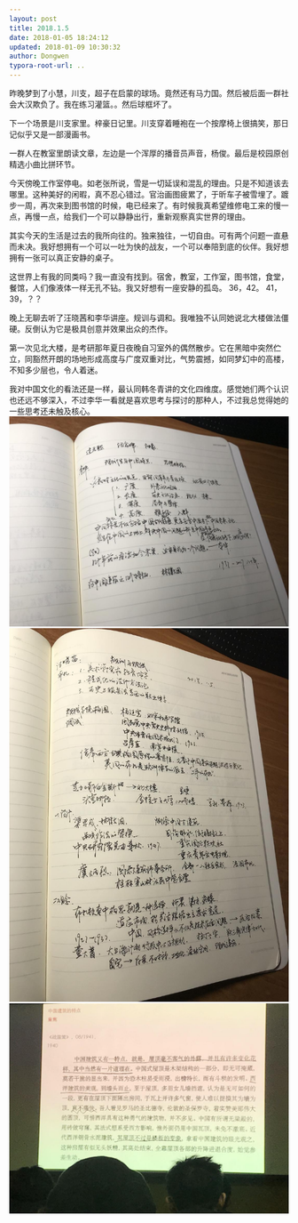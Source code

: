 ```yaml
---
layout: post
title: 2018.1.5
date: 2018-01-05 18:24:12
updated: 2018-01-09 10:30:32
author: Dongwen
typora-root-url: ..
---
```




昨晚梦到了小慧，川支，超子在启蒙的球场。竟然还有马力国。然后被后面一群社会大汉欺负了。我在练习灌篮。。然后球框坏了。

下一个场景是川支家里。梓豪日记里。川支穿着睡袍在一个按摩椅上很搞笑，那日记似乎又是一部漫画书。

一群人在教室里朗读文章，左边是一个浑厚的播音员声音，杨俊。最后是校园原创精选小曲比拼环节。

今天傍晚工作室停电。如老张所说，雪是一切延误和混乱的理由。只是不知道该去哪里。这种美好的闲暇，真不忍心错过。官治画图疲累了，于昕车子被雪埋了。踱步一周，再次来到图书馆的时候，电已经来了。有时候我真希望维修电工来的慢一点，再慢一点，给我们一个可以静静出行，重新观察真实世界的理由。

其实今天的生活是过去的我所向往的。独来独往，一切自由。可有两个问题一直悬而未决。我好想拥有一个可以一吐为快的战友，一个可以奉陪到底的伙伴。我好想拥有一张可以真正安静的桌子。

这世界上有我的同类吗？我一直没有找到。宿舍，教室，工作室，图书馆，食堂，餐馆，人们像液体一样无孔不钻。我又好想有一座安静的孤岛。
36，42。
41，39，？？

晚上无聊去听了汪晓茜和李华讲座。规训与调和。我唯独不认同她说北大楼做法僵硬。反倒认为它是极具创意并效果出众的杰作。

第一次见北大楼，是考研那年夏日夜晚自习室外的偶然散步。它在黑暗中突然伫立，同豁然开朗的场地形成高度与广度双重对比，气势震撼，如同梦幻中的高楼，不知多少层也，令人着迷。

我对中国文化的看法还是一样，最认同韩冬青讲的文化四维度。感觉她们两个认识也还远不够深入，不过李华一看就是喜欢思考与探讨的那种人，不过我总觉得她的一些思考还未触及核心。   ![](/img/in-post/p47754315.jpg)
![](/img/in-post/p47754310.jpg)
![](/img/in-post/p47754316.jpg)
